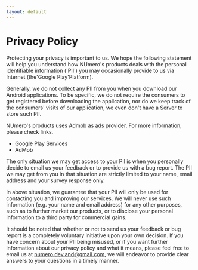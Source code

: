 ```yaml
---
layout: default
---
```


# Privacy Policy

Protecting your privacy is important to us. We hope the following statement will help you understand how NUmero's products deals with the personal identifiable information ('PII') you may occasionally provide to us via Internet (the'Google Play'Platform).

Generally, we do not collect any PII from you when you download our Android applications. To be specific, we do not require the consumers to get registered before downloading the application, nor do we keep track of the consumers' visits of our application, we even don't have a Server to store such PII.

NUmero's products uses Admob as ads provider. For more information, please check links.
- Google Play Services
- AdMob


The only situation we may get access to your PII is when you personally decide to email us your feedback or to provide us with a bug report. The PII we may get from you in that situation are strictly limited to your name, email address and your survey response only.

In above situation, we guarantee that your PII will only be used for contacting you and improving our services. We will never use such information (e.g. your name and email address) for any other purposes, such as to further market our products, or to disclose your personal information to a third party for commercial gains.

It should be noted that whether or not to send us your feedback or bug report is a completely voluntary initiative upon your own decision. If you have concern about your PII being misused, or if you want further information about our privacy policy and what it means, please feel free to email us at numero.dev.and@gmail.com, we will endeavor to provide clear answers to your questions in a timely manner.
